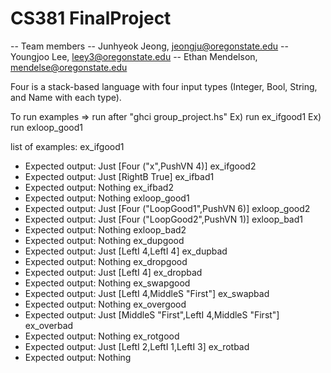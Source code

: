 # CS381 FinalProject

-- Team members
-- Junhyeok Jeong, jeongju@oregonstate.edu
-- Youngjoo Lee, leey3@oregonstate.edu
-- Ethan Mendelson, mendelse@oregonstate.edu

Four is a stack-based language with four input types
(Integer, Bool, String, and Name with each type). 

To run examples => run <example names> after "ghci group_project.hs"
Ex) run ex_ifgood1
Ex) run exloop_good1

list of examples:
ex_ifgood1
- Expected output: Just [Four ("x",PushVN 4)]
ex_ifgood2
- Expected output: Just [RightB True]
ex_ifbad1
- Expected output: Nothing
ex_ifbad2
- Expected output: Nothing
exloop_good1
- Expected output: Just [Four ("LoopGood1",PushVN 6)]
exloop_good2
- Expected output: Just [Four ("LoopGood2",PushVN 1)]
exloop_bad1
- Expected output: Nothing
exloop_bad2
- Expected output: Nothing
ex_dupgood
- Expected output: Just [LeftI 4,LeftI 4]
ex_dupbad
- Expected output: Nothing
ex_dropgood
- Expected output: Just [LeftI 4]
ex_dropbad
- Expected output: Nothing
ex_swapgood
- Expected output: Just [LeftI 4,MiddleS "First"]
ex_swapbad
- Expected output: Nothing
ex_overgood
- Expected output: Just [MiddleS "First",LeftI 4,MiddleS "First"]
ex_overbad
- Expected output: Nothing
ex_rotgood
- Expected output: Just [LeftI 2,LeftI 1,LeftI 3]
ex_rotbad
- Expected output: Nothing

